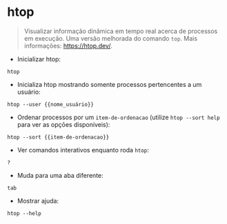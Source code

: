 # htop

> Visualizar informação dinâmica em tempo real acerca de processos em execução. Uma versão melhorada do comando `top`.
> Mais informações: <https://htop.dev/>.

- Inicializar htop:

`htop`

- Inicializa htop mostrando somente processos pertencentes a um usuário:

`htop --user {{nome_usuário}}`

- Ordenar processos por um `item-de-ordenacao` (utilize `htop --sort help` para ver as opçōes disponíveis):

`htop --sort {{item-de-ordenacao}}`

- Ver comandos interativos enquanto roda `htop`:

`?`

- Muda para uma aba diferente:

`tab`

- Mostrar ajuda:

`htop --help`
